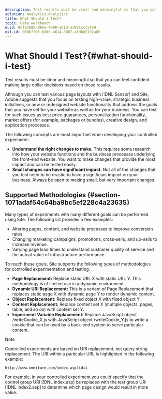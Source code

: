 ```yaml
---
description: Test results must be clear and meaningful so that you can feel confident making large dollar decisions based on those results.
solution: Analytics,Analytics
title: What Should I Test?
topic: Data workbench
uuid: 9dfe3685-885e-4098-ab1d-ac891ccc5199
exl-id: 0f06ff0f-b385-4614-8007-afdb85191a85
---
```

# What Should I Test?{#what-should-i-test}

Test results must be clear and meaningful so that you can feel confident making large dollar decisions based on those results.

Although you can test various page layouts with [!DNL Sensor] and Site, Adobe suggests that you focus on testing high-value, strategic business initiatives, or new or redesigned website functionality that address the goals that you have set for your website as well as for your business. You can test for such issues as best price guarantees, personalization functionality, market offers (for example, packages or bundles), creative design, and application processes.

The following concepts are most important when developing your controlled experiment:

* **Understand the right changes to make.** This requires some research into how your website functions and the business processes underlying the front-end website. You want to make changes that provide the most impact and can be tested easily. 
* **Small changes can have significant impact.** Not all of the changes that you test need to be drastic to have a significant impact on your business. Always be open to making small, but very important changes.

## Supported Methodologies {#section-1071adaf54c64ba9bc5ef228c4a23635}

Many types of experiments with many different goals can be performed using Site. The following list provides a few examples:

* Altering pages, content, and website processes to improve conversion rates. 
* Changing marketing campaigns, promotions, cross-sells, and up-sells to increase revenue. 
* Varying page load times to understand customer quality of service and the actual value of infrastructure performance.

To reach these goals, Site supports the following types of methodologies for controlled experimentation and testing:

* **Page Replacement:** Replace static URL X with static URL Y. This methodology is of limited use in a dynamic environment. 
* **Dynamic URI Replacement:** This is a variant of Page Replacement that replaces static page X with dynamic page Y to render dynamic content. 
* **Object Replacement:** Replace fixed object X with fixed object Y. 
* **Content Replacement:** Replace content set X (multiple objects, pages, table, and so on) with content set Y. 
* **Experiment Variable Replacement:** Replace JavaScript object /writeCookie_X.js with JavaScript object /writeCookie_Y.js to write a cookie that can be used by a back-end system to serve particular content.

>[!NOTE]
>
>Controlled experiments are based on URI replacement, not query string replacement. The URI within a particular URL is highlighted in the following example: 
>
>`http://www.omniture.com/index.asp?id=1`
>
>For example, in your controlled experiment you could specify that the control group URI [!DNL index.asp] be replaced with the test group URI [!DNL index2.asp] to determine which page design would result in more value.

